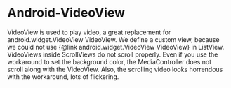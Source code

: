 Android-VideoView
=================
  VideoView is used to play video, a great replacement for android.widget.VideoView VideoView. We define a custom view, because we could not use {@link android.widget.VideoView VideoView} in ListView.
  VideoViews inside ScrollViews do not scroll properly. Even if you use the workaround to set the background color, the MediaController does not scroll along with the VideoView. Also, the scrolling video looks horrendous with the workaround, lots of flickering.
